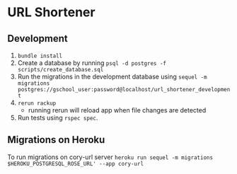 # URL Shortener

## Development
1. `bundle install`
1. Create a database by running `psql -d postgres -f scripts/create_database.sql`
1. Run the migrations in the development database using `sequel -m migrations postgres://gschool_user:password@localhost/url_shortener_development`
1. `rerun rackup`
    * running rerun will reload app when file changes are detected
1. Run tests using `rspec spec`.

## Migrations on Heroku
To run migrations on cory-url server
`heroku run sequel -m migrations $HEROKU_POSTGRESQL_ROSE_URL' --app cory-url`
